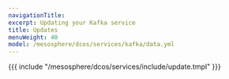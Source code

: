```yaml
---
navigationTitle:
excerpt: Updating your Kafka service
title: Updates
menuWeight: 40
model: /mesosphere/dcos/services/kafka/data.yml
---
```


{{{ include "/mesosphere/dcos/services/include/update.tmpl" }}}
